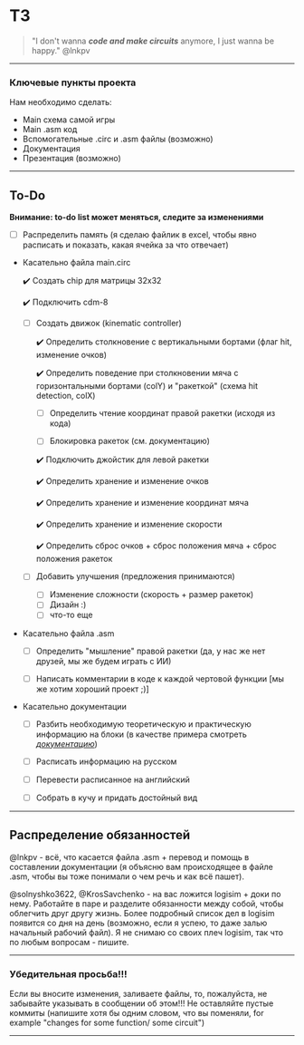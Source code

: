 # ТЗ 
> "I don't wanna ***code and make circuits*** anymore, I just wanna be happy." @lnkpv

***
### Ключевые пункты проекта
Нам необходимо сделать:
+ Main схема самой игры
+ Main .asm код
+ Вспомогательные .circ и .asm файлы (возможно)
+ Документация
+ Презентация (возможно)
***
## To-Do
**Внимание: to-do list может меняться, следите за изменениями**
- [ ] Распределить память (я сделаю файлик в excel, чтобы явно расписать и показать, какая ячейка за что отвечает) 
+ Касательно файла main.circ
    
    :heavy_check_mark: Создать chip для матрицы 32x32
    
    :heavy_check_mark: Подключить cdm-8
    
    - [ ] Создать движок (kinematic controller)
        
        :heavy_check_mark: Определить столкновение с вертикальными бортами (флаг hit, изменение очков)
        
        :heavy_check_mark: Определить поведение при столкновении мяча с горизонтальными бортами (colY) и "ракеткой" (схема hit detection, colX)
        
        - [ ] Определить чтение координат правой ракетки (исходя из кода)
        
        - [ ] Блокировка ракеток (см. документацию)
        
        :heavy_check_mark: Подключить джойстик для левой ракетки 
        
        :heavy_check_mark: Определить хранение и изменение очков
        
        :heavy_check_mark: Определить хранение и изменение координат мяча 
        
        :heavy_check_mark: Определить хранение и изменение скорости
        
        :heavy_check_mark: Определить сброс очков + сброс положения мяча + сброс положения ракеток
    
    - [ ] Добавить улучшения (предложения принимаются)

        - [ ] Изменение сложности (скорость + размер ракеток)
        - [ ] Дизайн :)
        - [ ] что-то еще
        
+ Касательно файла .asm 
    
    - [ ] Определить "мышление" правой ракетки (да, у нас же нет друзей, мы же будем играть с ИИ)
    
    - [ ] Написать комментарии в коде к каждой чертовой функции [мы же хотим хороший проект ;)]
+ Касательно документации
    
    - [ ] Разбить необходимую теоретическую и практическую информацию на блоки (в качестве примера смотреть *[документацию](https://github.com/lnkpv/TV-Tennis-DP/blob/main/Project-B.pdf)*)
    
    - [ ] Расписать информацию на русском
    
    - [ ] Перевести расписанное на английский
    
    - [ ] Собрать в кучу и придать достойный вид
***
## Распределение обязанностей
@lnkpv - всё, что касается файла .asm + перевод и помощь в составлении документации (я объясню вам происходящее в файле .asm, чтобы вы тоже понимали о чем речь и как всё пашет).

@solnyshko3622, @KrosSavchenko - на вас ложится logisim + доки по нему. Работайте в паре и разделите обязанности между собой, чтобы облегчить друг другу жизнь. Более подробный список дел в logisim появится со дня на день (возможно, если я успею, то даже залью начальный рабочий файл). Я не снимаю со своих плеч logisim, так что по любым вопросам - пишите.
***
### Убедительная просьба!!!
Если вы вносите изменения, заливаете файлы, то, пожалуйста, не забывайте указывать в сообщении об этом!!!
Не оставляйте пустые коммиты (напишите хотя бы одним словом, что вы поменяли, for example  "changes for some function/ some circuit")
***
